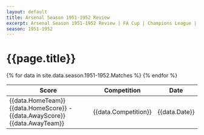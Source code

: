```yaml
---
layout: default
title: Arsenal Season 1951-1952 Review
excerpt: Arsenal Season 1951-1952 Review | FA Cup | Champions League | League Cup 
season: 1951-1952
---
```



<div class="container">
    <h1>{{page.title}}</h1>
    <div class="responsive-table card-panel hoverable">
        <table class="highlight">
            <thead>
                <tr>
                    <th>Score</th>
                    <th>Competition</th>
                    <th>Date</th>
                </tr>
            </thead>
            <tbody>
                {% for data in site.data.season.1951-1952.Matches %}
                <tr>
                    <td>{{data.HomeTeam}} {{data.HomeScore}} - {{data.AwayScore}} {{data.AwayTeam}} </td>
                    <td>{{data.Competition}}</td>
                    <td>{{data.Date}}</td>
                </tr>
                {% endfor %}
            </tbody>
        </table>
    </div>
</div>